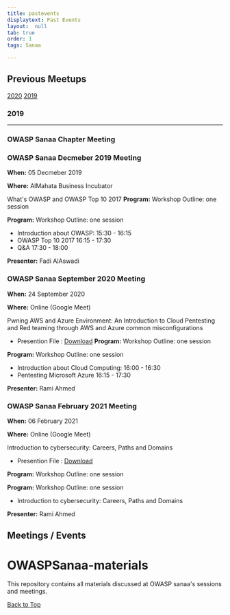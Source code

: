 ```yaml
---
title: pastevents
displaytext: Past Events
layout:  null
tab: true
order: 1
tags: Sanaa

---
```


## Previous Meetups ##

[2020](#2020)   [2019](#2019)

### 2019 ###
---

### OWASP Sanaa Chapter Meeting ###

### OWASP Sanaa Decmeber 2019 Meeting ###

**When:** 05 Decmeber 2019

**Where:** AlMahata Business Incubator

What's OWASP and OWASP Top 10 2017
**Program:**
Workshop Outline: one session

**Program:**
Workshop Outline: one session

- Introduction about OWASP:              15:30 - 16:15
- OWASP Top 10 2017   16:15 - 17:30
- Q&A 17:30 - 18:00

**Presenter:**
Fadi AlAswadi

### OWASP Sanaa September 2020 Meeting ###

**When:** 24 September 2020

**Where:** Online (Google Meet)

Pwning AWS and Azure Environment: An Introduction to Cloud Pentesting and Red teaming  through AWS and Azure common  misconfigurations

- Presention File : [Download](https://github.com/OWASP/www-chapter-sanaa/blob/master/owasp_session_2.pdf)
**Program:**
Workshop Outline: one session

**Program:**
Workshop Outline: one session

- Introduction about Cloud Computing:              16:00 - 16:30
- Pentesting Microsoft Azure   16:15 - 17:30

**Presenter:**
Rami Ahmed

### OWASP Sanaa February 2021 Meeting ###

**When:** 06 February 2021

**Where:** Online (Google Meet)

Introduction to cybersecurity: Careers, Paths and Domains

- Presention File : [Download](https://github.com/OWASP/www-chapter-sanaa/blob/master/owasp_3_session.pdf)

**Program:**
Workshop Outline: one session

**Program:**
Workshop Outline: one session

- Introduction to cybersecurity: Careers, Paths and Domains

**Presenter:**
Rami Ahmed

## Meetings / Events

# OWASPSanaa-materials
This repository contains all materials discussed at OWASP sanaa's sessions and meetings. 




[Back to Top](#past-events)
